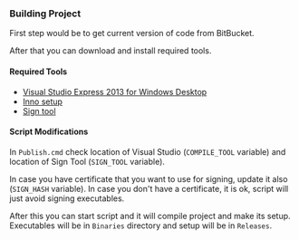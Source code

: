 ### Building Project ###

First step would be to get current version of code from BitBucket.

After that you can download and install required tools.


#### Required Tools ####

* [Visual Studio Express 2013 for Windows Desktop](http://www.visualstudio.com/downloads/download-visual-studio-vs#d-express-windows-desktop)
* [Inno setup](http://www.jrsoftware.org/isinfo.php)
* [Sign tool](http://msdn.microsoft.com/en-us/library/windows/desktop/aa387764.aspx)


#### Script Modifications ####

In `Publish.cmd` check location of Visual Studio (`COMPILE_TOOL` variable) and
location of Sign Tool (`SIGN_TOOL` variable).

In case you have certificate that you want to use for signing, update it also
(`SIGN_HASH` variable). In case you don't have a certificate, it is ok, script
will just avoid signing executables.

After this you can start script and it will compile project and make its setup.
Executables will be in `Binaries` directory and setup will be in `Releases`.
